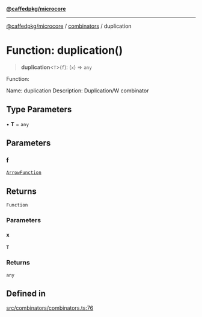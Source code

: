 [**@caffedpkg/microcore**](../../../README.md)

***

[@caffedpkg/microcore](../../../globals.md) / [combinators](../README.md) / duplication

# Function: duplication()

> **duplication**\<`T`\>(`f`): (`x`) => `any`

Function:

Name: duplication
Description: Duplication/W combinator

## Type Parameters

• **T** = `any`

## Parameters

### f

[`ArrowFunction`](../../../type-aliases/ArrowFunction.md)

## Returns

`Function`

### Parameters

#### x

`T`

### Returns

`any`

## Defined in

[src/combinators/combinators.ts:76](https://github.com/caffed/microcore/blob/3444f5042af4893783a848f270124aa74f8db032/src/combinators/combinators.ts#L76)
